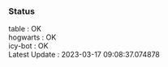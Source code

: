 ### Status


table : OK  
hogwarts : OK  
icy-bot : OK  
Latest Update : 2023-03-17 09:08:37.074878
